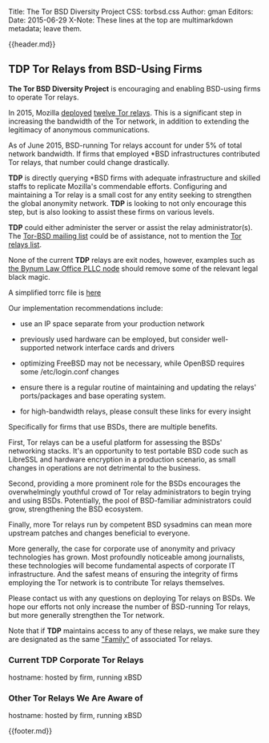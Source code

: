 Title: The Tor BSD Diversity Project
CSS: torbsd.css
Author: gman
Editors:
Date: 2015-06-29
X-Note: These lines at the top are multimarkdown metadata; leave them.

{{header.md}}

## TDP Tor Relays from BSD-Using Firms ##


__The Tor BSD Diversity Project__ is encouraging and enabling BSD-using firms to operate Tor relays.

In 2015, Mozilla [deployed](https://blog.mozilla.org/it/2015/01/28/deploying-tor-relays/) [twelve Tor relays](https://globe.torproject.org/#/search/query=mozilla). This is a significant step in increasing the bandwidth of the Tor network, in addition to extending the legitimacy of anonymous communications.

As of June 2015, BSD-running Tor relays account for under 5% of total network bandwidth. If firms that employed *BSD infrastructures contributed Tor relays, that number could change drastically.

__TDP__ is directly querying *BSD firms with adequate infrastructure and skilled staffs to replicate Mozilla's commendable efforts. Configuring and maintaining a Tor relay is a small cost for any entity seeking to strengthen the global anonymity network. __TDP__ is looking to not only encourage this step, but is also looking to assist these firms on various levels.

__TDP__ could either administer the server or assist the relay administrator(s). The [Tor-BSD mailing list](http://lists.nycbug.org/mailman/listinfo/tor-bsd) could be of assistance, not to mention the [Tor relays list](https://lists.torproject.org/cgi-bin/mailman/listinfo/tor-relays).

None of the current __TDP__ relays are exit nodes, however, examples such as [the Bynum Law Office PLLC node](http://tor-exit.bynumlaw.net/) should remove some of the relevant legal black magic.

A simplified torrc file is [here](corp-torrc.txt)

Our implementation recommendations include:

* use an IP space separate from your production network

* previously used hardware can be employed, but consider well-supported network interface cards and drivers

* optimizing FreeBSD may not be necessary, while OpenBSD requires some /etc/login.conf changes

* ensure there is a regular routine of maintaining and updating the relays' ports/packages and base operating system.

* for high-bandwidth relays, please consult these links for every insight

Specifically for firms that use BSDs, there are multiple benefits.

First, Tor relays can be a useful platform for assessing the BSDs' networking stacks. It's an opportunity to test portable BSD code such as LibreSSL and hardware encryption in a production scenario, as small changes in operations are not detrimental to the business.

Second, providing a more prominent role for the BSDs encourages the overwhelmingly youthful crowd of Tor relay administrators to begin trying and using BSDs. Potentially, the pool of BSD-familiar administrators could grow, strengthening the BSD ecosystem.

Finally, more Tor relays run by competent BSD sysadmins can mean more upstream patches and changes beneficial to everyone.

More generally, the case for corporate use of anonymity and privacy technologies has grown. Most profoundly noticeable among journalists, these technologies will become fundamental aspects of corporate IT infrastructure. And the safest means of ensuring the integrity of firms employing the Tor network is to contribute Tor relays themselves.

Please contact us with any questions on deploying Tor relays on BSDs. We hope our efforts not only increase the number of BSD-running Tor relays, but more generally strengthen the Tor network.

Note that if __TDP__ maintains access to any of these relays, we make sure they are designated as the same ["Family"](https://www.torproject.org/docs/tor-manual.html.en#NodeFamily) of associated Tor relays.

### Current TDP Corporate Tor Relays ###

hostname: hosted by firm, running xBSD

### Other Tor Relays We Are Aware of ###

hostname: hosted by firm, running xBSD

{{footer.md}}
